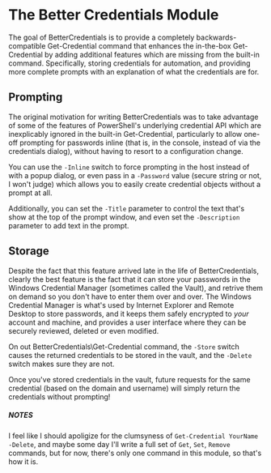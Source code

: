 The Better Credentials Module
=============================

The goal of BetterCredentials is to provide a completely backwards-compatible Get-Credential command that enhances the in-the-box Get-Credential by adding additional features which are missing from the built-in command. Specifically, storing credentials for automation, and providing more complete prompts with an explanation of what the credentials are for.

Prompting
---------

The original motivation for writing BetterCredentials was to take advantage of some of the features of PowerShell's underlying credential API which are inexplicably ignored in the built-in Get-Credential, particularly to allow one-off prompting for passwords inline (that is, in the console, instead of via the credentials dialog), without having to resort to a configuration change.

You can use the `-Inline` switch to force prompting in the host instead of with a popup dialog, or even pass in a `-Password` value (secure string or not, I won't judge) which allows you to easily create credential objects without a prompt at all.

Additionally, you can set the `-Title` parameter to control the text that's show at the top of the prompt window, and even set the `-Description` parameter to add text in the prompt.


Storage
-------

Despite the fact that this feature arrived late in the life of BetterCredentials, clearly the best feature is the fact that it can store your passwords in the Windows Credential Manager (sometimes called the Vault), and retrive them on demand so you don't have to enter them over and over. The Windows Credential Manager is what's used by Internet Explorer and Remote Desktop to store passwords, and it keeps them safely encrypted to _your_ account and machine, and provides a user interface where they can be securely reviewed, deleted or even modified.

On out BetterCredentials\Get-Credential command, the `-Store` switch causes the returned credentials to be stored in the vault, and the `-Delete` switch makes sure they are not.

Once you've stored credentials in the vault, future requests for the same credential (based on the domain and username) will simply return the credentials without prompting!


##### NOTES

I feel like I should apoligize for the clumsyness of `Get-Credential YourName -Delete`, and maybe some day I'll write a full set of `Get`, `Set`, `Remove` commands, but for now, there's only one command in this module, so that's how it is.